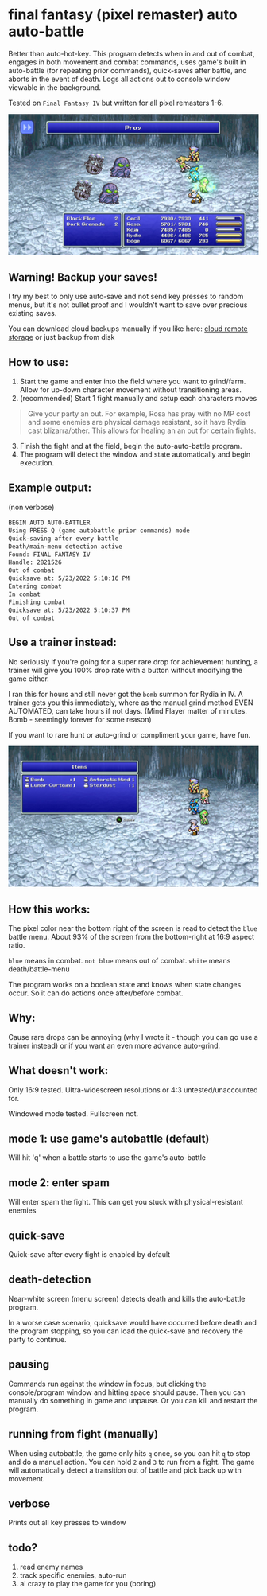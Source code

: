 # final fantasy (pixel remaster) auto auto-battle

Better than auto-hot-key. This program detects when in and out of combat, engages in both movement and combat commands, uses game's built in auto-battle (for repeating prior commands), quick-saves after battle, and aborts in the event of death. Logs all actions out to console window viewable in the background.

Tested on `Final Fantasy IV` but written for all pixel remasters 1-6.

![](.img/readme1.jpg)

## Warning! Backup your saves!

I try my best to only use auto-save and not send key presses to random menus, but it's not bullet proof and I wouldn't want to save over precious existing saves.

You can download cloud backups manually if you like here: [cloud remote storage](https://store.steampowered.com/account/remotestorage) or just backup from disk

## How to use:

1.  Start the game and enter into the field where you want to grind/farm. Allow for up-down character movement without transitioning areas. 
1. (recommended) Start 1 fight manually and setup each characters moves

> Give your party an out. For example, Rosa has pray with no MP cost and some enemies are physical damage resistant, so it have Rydia cast blizarra/other. This allows for healing an an out for certain fights.

3. Finish the fight and at the field, begin the auto-auto-battle program.
3. The program will detect the window and state automatically and begin execution.

## Example output:

(non verbose)
```
BEGIN AUTO AUTO-BATTLER
Using PRESS Q (game autobattle prior commands) mode
Quick-saving after every battle
Death/main-menu detection active
Found: FINAL FANTASY IV
Handle: 2821526
Out of combat
Quicksave at: 5/23/2022 5:10:16 PM
Entering combat
In combat
Finishing combat
Quicksave at: 5/23/2022 5:10:37 PM
Out of combat
```

## Use a trainer instead:

No seriously if you're going for a super rare drop for achievement hunting, a trainer will give you 100% drop rate with a button without modifying the game either. 

I ran this for hours and still never got the `bomb` summon for Rydia in IV. A trainer gets you this immediately, where as the manual grind method EVEN AUTOMATED, can take hours if not days. (Mind Flayer matter of minutes. Bomb - seemingly forever for some reason)

If you want to rare hunt or auto-grind or compliment your game, have fun.

![](.img/readme2.jpg)

## How this works:

The pixel color near the bottom right of the screen is read to detect the `blue` battle menu. About 93% of the screen from the bottom-right at 16:9 aspect ratio.

`blue` means in combat. `not blue` means out of combat. `white` means death/battle-menu

The program works on a boolean state and knows when state changes occur. So it can do actions once after/before combat.

## Why:

Cause rare drops can be annoying (why I wrote it - though you can go use a trainer instead) or if you want an even more advance auto-grind.

## What doesn't work:

Only 16:9 tested. Ultra-widescreen resolutions or 4:3 untested/unaccounted for.

Windowed mode tested. Fullscreen not. 

## mode 1: use game's autobattle (default)

Will hit 'q' when a battle starts to use the game's auto-battle

## mode 2: enter spam

Will enter spam the fight. This can get you stuck with physical-resistant enemies

## quick-save

Quick-save after every fight is enabled by default

## death-detection

Near-white screen (menu screen) detects death and kills the auto-battle program. 

In a worse case scenario, quicksave would have occurred before death and the program stopping, so you can load the quick-save and recovery the party to continue.

## pausing

Commands run against the window in focus, but clicking the console/program window and hitting space should pause. Then you can manually do something in game and unpause. Or you can kill and restart the program.

## running from fight (manually)

When using autobattle, the game only hits `q` once, so you can hit `q` to stop and do a manual action. You can hold `2` and `3` to run from a fight. The game will automatically detect a transition out of battle and pick back up with movement. 

## verbose

Prints out all key presses to window

## todo?

1. read enemy names
2. track specific enemies, auto-run 
3. ai crazy to play the game for you (boring)